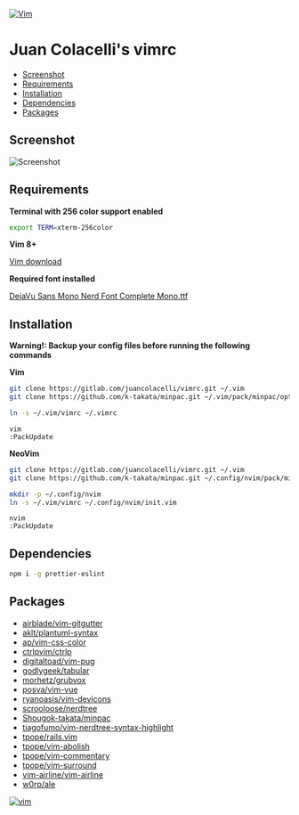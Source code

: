 [![Vim](https://www.vim.org/images/vim_editor.gif)](https://www.vim.org)

# Juan Colacelli's vimrc

- [Screenshot](#screenshot)
- [Requirements](#requirements)
- [Installation](#installation)
- [Dependencies](#dependencies)
- [Packages](#packages)

## Screenshot

![Screenshot](https://i.imgur.com/LiMCaL5.png)

## Requirements

**Terminal with 256 color support enabled**

```bash
export TERM=xterm-256color
```

**Vim 8+**

[Vim download](https://www.vim.org/download.php)

**Required font installed**

[DejaVu Sans Mono Nerd Font Complete Mono.ttf](https://github.com/ryanoasis/nerd-fonts/raw/master/patched-fonts/DejaVuSansMono/Regular/complete/DejaVu%20Sans%20Mono%20Nerd%20Font%20Complete%20Mono.ttf)

## Installation

**Warning!: Backup your config files before running the following commands**


**Vim**

```bash
git clone https://gitlab.com/juancolacelli/vimrc.git ~/.vim
git clone https://github.com/k-takata/minpac.git ~/.vim/pack/minpac/opt

ln -s ~/.vim/vimrc ~/.vimrc
```

```viml
vim
:PackUpdate
```

**NeoVim**

```bash
git clone https://gitlab.com/juancolacelli/vimrc.git ~/.vim
git clone https://github.com/k-takata/minpac.git ~/.config/nvim/pack/minpac/opt

mkdir -p ~/.config/nvim
ln -s ~/.vim/vimrc ~/.config/nvim/init.vim
```

```viml
nvim
:PackUpdate
```

## Dependencies

```bash
npm i -g prettier-eslint
```

## Packages

- [airblade/vim-gitgutter](https://github.com/airblade/vim-gitgutter)
- [aklt/plantuml-syntax](https://github.com/aklt/plantuml-syntax)
- [ap/vim-css-color](https://github.com/ap/vim-css-color)
- [ctrlpvim/ctrlp](https://github.com/ctrlpvim/ctrlp)
- [digitaltoad/vim-pug](https://github.com/digitaltoad/vim-pug)
- [godlygeek/tabular](https://github.com/godlygeek/tabular)
- [morhetz/grubvox](https://github.com/morhetz/gruvbox)
- [posva/vim-vue](https://github.com/posva/vim-vue)
- [ryanoasis/vim-devicons](https://github.com/ryanoasis/vim-devicons)
- [scrooloose/nerdtree](https://github.com/scrooloose/nerdtree)
- [Shougok-takata/minpac](https://github.com/Shougok-takata/minpac)
- [tiagofumo/vim-nerdtree-syntax-highlight](https://github.com/tiagofumo/vim-nerdtree-syntax-highlight)
- [tpope/rails.vim](https://github.com/tpope/rails.vim)
- [tpope/vim-abolish](https://github.com/tpope/vim-abolish)
- [tpope/vim-commentary](https://github.com/tpope/vim-commentary)
- [tpope/vim-surround](https://github.com/tpope/vim-surround)
- [vim-airline/vim-airline](https://github.com/vim-airline/vim-airline)
- [w0rp/ale](https://github.com/w0rp/ale)

[![vim](https://www.vim.org/images/vim_created.gif)](https://www.vim.org)
